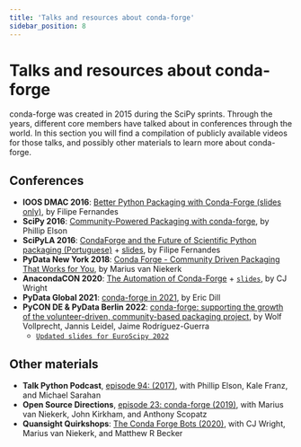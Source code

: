 ```yaml
---
title: 'Talks and resources about conda-forge'
sidebar_position: 8
---
```


<a id="talks"></a>

<a id="talks-and-resources-about-conda-forge"></a>

# Talks and resources about conda-forge

conda-forge was created in 2015 during the SciPy sprints. Through the years, different core
members have talked about in conferences through the world. In this section you will find
a compilation of publicly available videos for those talks, and possibly other materials
to learn more about conda-forge.

<a id="conferences"></a>

## Conferences

* **IOOS DMAC 2016**: [Better Python Packaging with Conda-Forge (slides only)](http://ocefpaf.github.io/talk_conda_packaging/), by Filipe Fernandes
* **SciPy 2016**: [Community-Powered Packaging with conda-forge](https://www.youtube.com/watch?v=Hacl_YFzZOw), by Phillip Elson
* **SciPyLA 2016**: [CondaForge and the Future of Scientific Python packaging (Portuguese)](https://www.youtube.com/watch?v=Y0Fv7zT4Jl0) + [slides](http://ocefpaf.github.io/SciPyLA_2016_talk/), by Filipe Fernandes
* **PyData New York 2018**: [Conda Forge - Community Driven Packaging That Works for You](https://www.youtube.com/watch?v=qHdRPoPYiHE), by Marius van Niekerk
* **AnacondaCON 2020**: [The Automation of Conda-Forge](https://anacondacon.io/cj-wright-bio) + [`slides`](pathname:///_static/theautomationofcondaforge_cj_wright_2020.pdf), by CJ Wright
* **PyData Global 2021**: [conda-forge in 2021](https://www.youtube.com/watch?v=N2XwK9BkJpA), by Eric Dill
* **PyCON DE & PyData Berlin 2022**: [conda-forge: supporting the growth of the volunteer-driven, community-based packaging project](https://www.youtube.com/watch?v=nTNoCM5alyE), by Wolf Vollprecht, Jannis Leidel, Jaime Rodríguez-Guerra
  - [`Updated slides for EuroScipy 2022`](pathname:///_static/conda-forge_EuroSciPy2022.pdf)

<a id="other-materials"></a>

## Other materials

* **Talk Python Podcast**, [episode 94: (2017)](https://talkpython.fm/episodes/show/94/guarenteed-packages-via-conda-and-conda-forge), with Phillip Elson, Kale Franz, and Michael Sarahan
* **Open Source Directions**, [episode 23: conda-forge (2019)](https://www.youtube.com/watch?v=EWh-BtdYE7M), with Marius van Niekerk, John Kirkham, and Anthony Scopatz
* **Quansight Quirkshops**: [The Conda Forge Bots (2020)](https://www.youtube.com/watch?v=uH1jM2U-0ho), with CJ Wright, Marius van Niekerk, and Matthew R Becker
